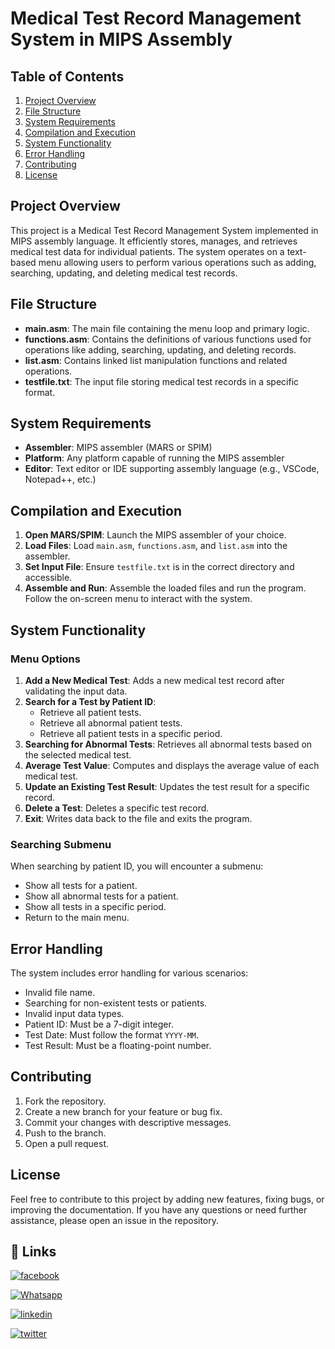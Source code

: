 # Medical Test Record Management System in MIPS Assembly

## Table of Contents
1. [Project Overview](#project-overview)
2. [File Structure](#file-structure)
3. [System Requirements](#system-requirements)
4. [Compilation and Execution](#compilation-and-execution)
5. [System Functionality](#system-functionality)
6. [Error Handling](#error-handling)
7. [Contributing](#contributing)
8. [License](#license)

## Project Overview
This project is a Medical Test Record Management System implemented in MIPS assembly language. It efficiently stores, manages, and retrieves medical test data for individual patients. The system operates on a text-based menu allowing users to perform various operations such as adding, searching, updating, and deleting medical test records.

## File Structure
- **main.asm**: The main file containing the menu loop and primary logic.
- **functions.asm**: Contains the definitions of various functions used for operations like adding, searching, updating, and deleting records.
- **list.asm**: Contains linked list manipulation functions and related operations.
- **testfile.txt**: The input file storing medical test records in a specific format.

## System Requirements
- **Assembler**: MIPS assembler (MARS or SPIM)
- **Platform**: Any platform capable of running the MIPS assembler
- **Editor**: Text editor or IDE supporting assembly language (e.g., VSCode, Notepad++, etc.)

## Compilation and Execution
1. **Open MARS/SPIM**: Launch the MIPS assembler of your choice.
2. **Load Files**: Load `main.asm`, `functions.asm`, and `list.asm` into the assembler.
3. **Set Input File**: Ensure `testfile.txt` is in the correct directory and accessible.
4. **Assemble and Run**: Assemble the loaded files and run the program. Follow the on-screen menu to interact with the system.

## System Functionality
### Menu Options
1. **Add a New Medical Test**: Adds a new medical test record after validating the input data.
2. **Search for a Test by Patient ID**:
   - Retrieve all patient tests.
   - Retrieve all abnormal patient tests.
   - Retrieve all patient tests in a specific period.
3. **Searching for Abnormal Tests**: Retrieves all abnormal tests based on the selected medical test.
4. **Average Test Value**: Computes and displays the average value of each medical test.
5. **Update an Existing Test Result**: Updates the test result for a specific record.
6. **Delete a Test**: Deletes a specific test record.
7. **Exit**: Writes data back to the file and exits the program.

### Searching Submenu
When searching by patient ID, you will encounter a submenu:
- Show all tests for a patient.
- Show all abnormal tests for a patient.
- Show all tests in a specific period.
- Return to the main menu.

## Error Handling
The system includes error handling for various scenarios:
- Invalid file name.
- Searching for non-existent tests or patients.
- Invalid input data types.
- Patient ID: Must be a 7-digit integer.
- Test Date: Must follow the format `YYYY-MM`.
- Test Result: Must be a floating-point number.

## Contributing
1. Fork the repository.
2. Create a new branch for your feature or bug fix.
3. Commit your changes with descriptive messages.
4. Push to the branch.
5. Open a pull request.

## License

Feel free to contribute to this project by adding new features, fixing bugs, or improving the documentation. If you have any questions or need further assistance, please open an issue in the repository.



## 🔗 Links

[![facebook](https://img.shields.io/badge/facebook-0077B5?style=for-the-badge&logo=facebook&logoColor=white)](https://www.facebook.com/qossay.rida?mibextid=2JQ9oc)

[![Whatsapp](https://img.shields.io/badge/Whatsapp-25D366?style=for-the-badge&logo=Whatsapp&logoColor=white)](https://wa.me/+972598592423)

[![linkedin](https://img.shields.io/badge/linkedin-0077B5?style=for-the-badge&logo=linkedin&logoColor=white)](https://www.linkedin.com/in/qossay-rida-3aa3b81a1?utm_source=share&utm_campaign=share_via&utm_content=profile&utm_medium=android_app )

[![twitter](https://img.shields.io/badge/twitter-1DA1F2?style=for-the-badge&logo=twitter&logoColor=white)](https://twitter.com/qossayrida)


